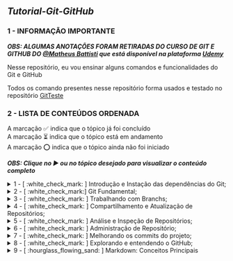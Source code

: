 ## ***Tutorial-Git-GitHub***

### 1 - INFORMAÇÃO IMPORTANTE

***OBS: ALGUMAS ANOTAÇÕES FORAM RETIRADAS DO CURSO DE GIT E GITHUB DO [@Matheus Battisti](https://github.com/matheusbattisti) que está disponível na plataforma [Udemy](https://www.udemy.com/)***

Nesse repositório, eu vou ensinar alguns comandos e funcionalidades do Git e GitHub

Todos os comando presentes nesse repositório forma usados e testado no repositório [GitTeste](https://github.com/IgorMariano25/GitTeste)

### 2 - LISTA DE CONTEÚDOS ORDENADA 
A marcação :white_check_mark: indica que o tópico já foi concluído\
A marcação :hourglass_flowing_sand: indica que o tópico está em andamento\
A marcação :o: indica que o tópico ainda não foi iniciado

***OBS: Clique no ▶ ou no tópico desejado para visualizar o conteúdo completo***

<details><summary> 1 - [ :white_check_mark: ] Introdução e Instação das dependências do Git;</summary> <br/>
 
<p> 1.1 - [ :white_check_mark: ] Instalando Git no Windows </p>
<p> 1.2 - [ :white_check_mark: ] Instalando VSCode no Windows </p>
<p> 1.3 - [ :white_check_mark: ] O que é controle de versão  ? </p>
<p> 1.4 - [ :white_check_mark: ] O que é GIT ? </p>
</details>

<details><summary> 2 - [ :white_check_mark:] Git Fundamental;</summary> <br/>

<p> 2.1 -  [ :white_check_mark:] O que é um repositório ? </p> 
<p> 2.2 -  [ :white_check_mark:] Criando repositórios </p>
<p> 2.3 -  [ :white_check_mark:] O que é GitHub ? </p>
<p> 2.4 -  [ :white_check_mark:] Enviando Repositórios para o GitHub </p>
<p> 2.5 -  [ :white_check_mark:] Verificando alterações </p>
<p> 2.6 -  [ :white_check_mark:] Adicionando arquivos ao projeto </p>
<p> 2.7 -  [ :white_check_mark:] Salvando alterações </p>
<p> 2.8 -  [ :white_check_mark:] Enviando código para o repositório remoto </p>
<p> 2.9 -  [ :white_check_mark:] Recebendo alterações </p>
<p> 2.10 -  [ :white_check_mark:] Clonando repositório </p>
<p> 2.11 -  [ :white_check_mark:] Removendo arquivos </p>
<p> 2.12 -  [ :white_check_mark:] Verificando as alterações por meio de log </p>
<p> 2.13 -  [ :white_check_mark:] Renomeando/Movendo arquivos </p>
<p> 2.14 -  [ :white_check_mark:] Desfazendo alterações </p>
<p> 2.15 -  [ :white_check_mark:] Ignorando arquivos e diretórios em um projeto </p>
<p> 2.16 [ :white_check_mark:] Resetando um Branch </p>
</details>
  
<details><summary> 3 - [ :white_check_mark: ] Trabalhando com Branchs; </summary> <br/>

<p> 3.1 - [ :white_check_mark:] O que são branches </p>
<p> 3.2 -  [ :white_check_mark:] Criando e visualizando branches </p>
<p> 3.3 -  [ :white_check_mark:] Deletando branches </p>
<p> 3.4 -  [ :white_check_mark:] Mudando de branches </p>
<p> 3.5 -  [ :white_check_mark:] Unindo branches </p>
<p> 3.6 -  [ :white_check_mark:] Utilizando a stash </p>
<p> 3.7 -  [ :white_check_mark: ] Recuperando a stash </p>
<p> 3.8 -  [ :white_check_mark: ] Removendo a stash </p>
<p> 3.9 -  [ :white_check_mark: ] Criando tags </p>
<p> 3.10 -  [ :white_check_mark: ] Alterando a tag </p>
<p> 3.11 -  [ :white_check_mark: ] Enviando tags ao repositório </p>
<p> 3.12 -  [ :white_check_mark: ] Conclusão da Seção </p>
</details>

<details><summary> 4 - [ :white_check_mark: ] Compartilhamento e Atualização de Repositórios; </summary> <br/>
 
<p> 4.1 - [ :white_check_mark: ] Introdução da seção </p>
<p> 4.2 - [ :white_check_mark: ] Encontrando branches </p> 
<p> 4.3 - [ :white_check_mark: ] Recebendo atualizações </p>
<p> 4.4 - [ :white_check_mark: ] Enviando alterações </p>
<p> 4.5 - [ :white_check_mark: ] Utilizando o remote </p> 
<p> 4.6 - [ :white_check_mark: ] Conhecendo os submodules </p>
<p> 4.7 - [ :white_check_mark: ] Atualizando os submodules </p>
<p> 4.8 - [ :white_check_mark: ] Conclusão da Seção </p> 
</details>

<details><summary> 5 - [ :white_check_mark:  ] Análise e Inspeção de Repositórios; </summary> <br/>
 
<p> 5.1 - [ :white_check_mark: ] Introdução da seção </p>
<p> 5.2 - [ :white_check_mark: ] Exibindo detalhes de branches e tags </p> 
<p> 5.3 - [ :white_check_mark: ] Verificando diferenças </p>
<p> 5.4 - [ :white_check_mark: ] Log de atividades resumido </p>
<p> 5.5 - [ :white_check_mark: ] Conclusão da Seção </p> 
</details>

<details><summary> 6 - [ :white_check_mark: ] Administração de Repositório; </summary> <br/>
 
<p> 6.1 - [ :white_check_mark: ] Introdução da seção </p>
<p> 6.2 - [ :white_check_mark: ] Limpando arquivos untracked </p>
<p> 6.3 - [ :white_check_mark: ] Otimizando repositório </p>
<p> 6.4 - [ :white_check_mark: ] Verificando Integridade dos arquivos </p>
<p> 6.5 - [ :white_check_mark: ] Reflog </p>
<p> 6.6 - [ :white_check_mark: ] Comprimindo o repositório </p>
<p> 6.7 - [ :white_check_mark: ] Conclusão da Seção </p> 
</details>

<details><summary> 7 - [ :white_check_mark: ] Melhorando os commits do projeto; </summary> <br/>

<p> 7.1 - [ :white_check_mark: ] A importância dos commits </p>
<p> 7.2 - [ :white_check_mark: ] Técnica de private branch </p>
<p> 7.3 - [ :white_check_mark: ] Melhorando as mensagens de commits </p>
</details>

<details><summary> 8 - [ :white_check_mark: ] Explorando e entendendo o GitHub; </summary> <br/>

<p> 8.1 - [ :white_check_mark: ] Introdução da seção </p>
<p> 8.2 - [ :white_check_mark: ] Criando repositório </p>
<p> 8.3 - [ :white_check_mark: ] Verificando código fonte e licenças</p>
<p> 8.4 - [ :white_check_mark: ] Criando e verificando issues </p>
<p> 8.5 - [ :white_check_mark: ] Atualizando projeto por pull request </p>
<p> 8.6 - [ :white_check_mark: ] Processos de CI/CD no GitHub </p>
<p> 8.7 - [ :white_check_mark: ] Criando uma wiki no GitHub </p>
<p> 8.8 - [ :white_check_mark: ] Visualizando os dados do projeto </p>
<p> 8.9 - [ :white_check_mark: ] Configurações do repositório </p>
<p> 8.10 - [ :white_check_mark: ] Criando gists </p>
<p> 8.11 - [ :white_check_mark: ] Buscando repositórios Interessantes </p>
<p> 8.12 - [ :white_check_mark: ] Conclusão da Seção </p> 

</details>

<details><summary> 9 - [ :hourglass_flowing_sand: ] Markdown: Conceitos Principais </summary> <br/>

 <p> 9.1 - [ :o: ] Introdução da seção </p>
 <p> 9.2 - [ :o: ] O que é Markdown ? </p>
 <p> 9.3 - [ :o: ] Criando títulos </p>
 <p> 9.4 - [ :o: ] Ênfase nos textos </p>
 <p> 9.5 - [ :o: ] Listas com Markdown </p>
 <p> 9.6 - [ :o: ] Inserindo imagens </p>
 <p> 9.7 - [ :o: ] Links em Markdown </p>
 <p> 9.8 - [ :o: ] Inserindo código fonte </p>
 <p> 9.9 - [ :o: ] Lista de tarefas do projeto </p>
 <p> 9.10 - [ :o: ] Conclusão da Seção </p> 

</details>

